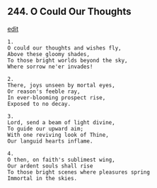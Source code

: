 
## 244.  O Could Our Thoughts
[edit](https://docs.google.com/document/d/1yH4UK9WHXcWP_3orVxc_a1Sn3oWnq2n0/edit?mode=html)




    1.
    O could our thoughts and wishes fly, 
    Above these gloomy shades, 
    To those bright worlds beyond the sky, 
    Where sorrow ne'er invades! 

    2.
    There, joys unseen by mortal eyes, 
    Or reason's feeble ray, 
    In ever-blooming prospect rise, 
    Exposed to no decay. 

    3.
    Lord, send a beam of light divine, 
    To guide our upward aim; 
    With one reviving look of Thine, 
    Our languid hearts inflame. 

    4.
    O then, on faith's sublimest wing, 
    Our ardent souls shall rise 
    To those bright scenes where pleasures spring 
    Immortal in the skies.
